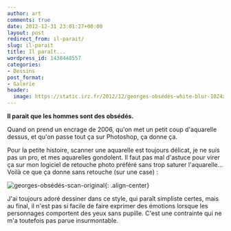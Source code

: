 ```yaml
---
author: art
comments: true
date: 2012-12-31 23:01:27+00:00
layout: post
redirect_from: il-parait/
slug: il-parait
title: Il paraît...
wordpress_id: 1438448557
categories:
- Dessins
post_format:
- Galerie
header:
  image: https://static.irz.fr/2012/12/georges-obsédés-white-blur-1024x444.png
---
```


**Il parait que les hommes sont des obsédés.**

Quand on prend un encrage de 2006, qu'on met un petit coup d'aquarelle dessus, et qu'on passe tout ça sur Photoshop, ça donne ça.

Pour la petite histoire, scanner une aquarelle est toujours délicat, je ne suis pas un pro, et mes aquarelles gondolent. Il faut pas mal d'astuce pour virer ça sur mon logiciel de retouche photo préféré sans trop saturer l'aquarelle... Voilà ce que ça donne sans retouche (sur une case) :

<img alt="georges-obsédés-scan-original" data-src="https://static.irz.fr/2012/12/georges-obsédés-scan-original.png" src="https://static.irz.fr/thumb.php?size=<100&crop=0&src=https://static.irz.fr/2012/12/georges-obsédés-scan-original.png" />{: .align-center}

J'ai toujours adoré dessiner dans ce style, qui paraît simpliste certes, mais au final, il n'est pas si facile de faire exprimer des émotions lorsque les personnages comportent des yeux sans pupille. C'est une contrainte qui ne m'a toutefois pas parue insurmontable.
